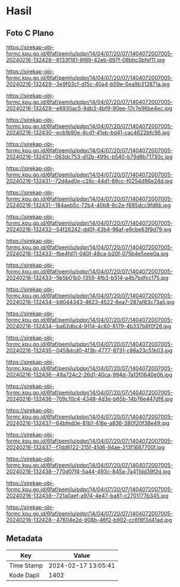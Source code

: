 # Hasil

## Foto C Plano

https://sirekap-obj-formc.kpu.go.id/6faf/pemilu/pdpr/14/04/07/20/07/1404072007005-20240216-132428--6133f181-8f69-42eb-897f-06bbc3bfef11.jpg

https://sirekap-obj-formc.kpu.go.id/6faf/pemilu/pdpr/14/04/07/20/07/1404072007005-20240216-132429--3e9f03cf-d15c-40a4-b59e-0ea9b312871a.jpg

https://sirekap-obj-formc.kpu.go.id/6faf/pemilu/pdpr/14/04/07/20/07/1404072007005-20240216-132429--e8935ac5-8db3-4bf9-90ee-17c7e96be4ec.jpg

https://sirekap-obj-formc.kpu.go.id/6faf/pemilu/pdpr/14/04/07/20/07/1404072007005-20240216-132430--ecb1b90e-8cd1-41eb-bd41-cac4622bfc96.jpg

https://sirekap-obj-formc.kpu.go.id/6faf/pemilu/pdpr/14/04/07/20/07/1404072007005-20240216-132431--063dc753-d12b-499c-b540-b79d8b71730c.jpg

https://sirekap-obj-formc.kpu.go.id/6faf/pemilu/pdpr/14/04/07/20/07/1404072007005-20240216-132431--72d4ad0e-c28c-44d1-89cc-f0254d86e24d.jpg

https://sirekap-obj-formc.kpu.go.id/6faf/pemilu/pdpr/14/04/07/20/07/1404072007005-20240216-132431--184aeb5c-72b4-40b8-8c2a-f685dcc9fd6b.jpg

https://sirekap-obj-formc.kpu.go.id/6faf/pemilu/pdpr/14/04/07/20/07/1404072007005-20240216-132432--54f26242-dd0f-43b4-96af-e9cbe63f9d79.jpg

https://sirekap-obj-formc.kpu.go.id/6faf/pemilu/pdpr/14/04/07/20/07/1404072007005-20240216-132433--fbe4fd11-040f-48ca-b20f-075b4e5eee0a.jpg

https://sirekap-obj-formc.kpu.go.id/6faf/pemilu/pdpr/14/04/07/20/07/1404072007005-20240216-132433--5b5b01b0-f359-4fb3-b514-a4b7bdfcc175.jpg

https://sirekap-obj-formc.kpu.go.id/6faf/pemilu/pdpr/14/04/07/20/07/1404072007005-20240216-132434--b9044343-4623-4522-8ea7-287af83c73a5.jpg

https://sirekap-obj-formc.kpu.go.id/6faf/pemilu/pdpr/14/04/07/20/07/1404072007005-20240216-132434--ba62dbc4-9114-4c60-8179-4b337b6f0f26.jpg

https://sirekap-obj-formc.kpu.go.id/6faf/pemilu/pdpr/14/04/07/20/07/1404072007005-20240216-132435--0458dcd0-4f3b-4777-8731-c86a23c51b03.jpg

https://sirekap-obj-formc.kpu.go.id/6faf/pemilu/pdpr/14/04/07/20/07/1404072007005-20240216-132436--49a724c2-26d1-40ca-994d-7a13f0640e06.jpg

https://sirekap-obj-formc.kpu.go.id/6faf/pemilu/pdpr/14/04/07/20/07/1404072007005-20240216-132436--709c10c4-4348-4d3e-b65b-14b76e447df6.jpg

https://sirekap-obj-formc.kpu.go.id/6faf/pemilu/pdpr/14/04/07/20/07/1404072007005-20240216-132437--64bfed0e-81b1-418e-a836-380f20f38e49.jpg

https://sirekap-obj-formc.kpu.go.id/6faf/pemilu/pdpr/14/04/07/20/07/1404072007005-20240216-132437--f7dd6122-215f-41d6-94ae-213f1687700f.jpg

https://sirekap-obj-formc.kpu.go.id/6faf/pemilu/pdpr/14/04/07/20/07/1404072007005-20240216-132438--770d07f4-5a44-493c-845a-7a411dd39f2d.jpg

https://sirekap-obj-formc.kpu.go.id/6faf/pemilu/pdpr/14/04/07/20/07/1404072007005-20240216-132438--721a0aef-a974-4e47-ba81-c2701177b345.jpg

https://sirekap-obj-formc.kpu.go.id/6faf/pemilu/pdpr/14/04/07/20/07/1404072007005-20240216-132428--47604e2d-908b-46f2-b902-cc6f8f3d41ad.jpg


## Metadata

| Key        | Value               |
| ---------- | ------------------- |
| Time Stamp | 2024-02-17 13:05:41 |
| Kode Dapil | 1402                |



